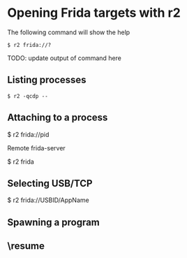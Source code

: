 # Opening Frida targets with r2

The following command will show the help

```
$ r2 frida://?
```

TODO: update output of command here

## Listing processes

`$ r2 -qcdp --`

## Attaching to a process

$ r2 frida://pid

Remote frida-server

$ r2 frida

## Selecting USB/TCP

$ r2 frida://USBID/AppName

## Spawning a program

## \resume



